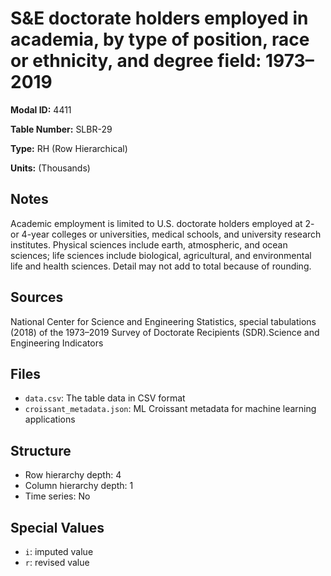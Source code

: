 # S&E doctorate holders employed in academia, by type of position, race or ethnicity, and degree field: 1973&#8211;2019

**Modal ID:** 4411

**Table Number:** SLBR-29

**Type:** RH (Row Hierarchical)

**Units:** (Thousands)

## Notes

Academic employment is limited to U.S. doctorate holders employed at 2- or 4-year colleges or universities, medical schools, and university research institutes. Physical sciences include earth, atmospheric, and ocean sciences; life sciences include biological, agricultural, and environmental life and health sciences. Detail may not add to total because of rounding.

## Sources

National Center for Science and Engineering Statistics, special tabulations (2018) of the 1973–2019 Survey of Doctorate Recipients (SDR).Science and Engineering Indicators

## Files

- `data.csv`: The table data in CSV format
- `croissant_metadata.json`: ML Croissant metadata for machine learning applications

## Structure

- Row hierarchy depth: 4
- Column hierarchy depth: 1
- Time series: No

## Special Values

- `i`: imputed value
- `r`: revised value
